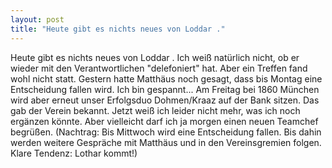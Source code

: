 ```yaml
---
layout: post
title: "Heute gibt es nichts neues von Loddar ."
---
```


Heute gibt es nichts neues von Loddar . Ich weiß natürlich nicht, ob er wieder mit den Verantwortlichen "delefoniert" hat. Aber ein Treffen fand wohl nicht statt. Gestern hatte Matthäus noch gesagt, dass bis Montag eine Entscheidung fallen wird. Ich bin gespannt... Am Freitag bei 1860 München wird aber erneut unser Erfolgsduo Dohmen/Kraaz auf der Bank sitzen. Das gab der Verein bekannt. Jetzt weiß ich leider nicht mehr, was ich noch ergänzen könnte. Aber vielleicht darf ich ja morgen einen neuen Teamchef begrüßen. (Nachtrag: Bis Mittwoch wird eine Entscheidung fallen. Bis dahin werden weitere Gespräche mit Matthäus und in den Vereinsgremien folgen. Klare Tendenz: Lothar kommt!)
